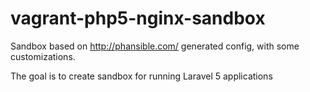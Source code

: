 vagrant-php5-nginx-sandbox
==========================
Sandbox based on http://phansible.com/ generated config, with some customizations.

The goal is to create sandbox for running Laravel 5 applications
